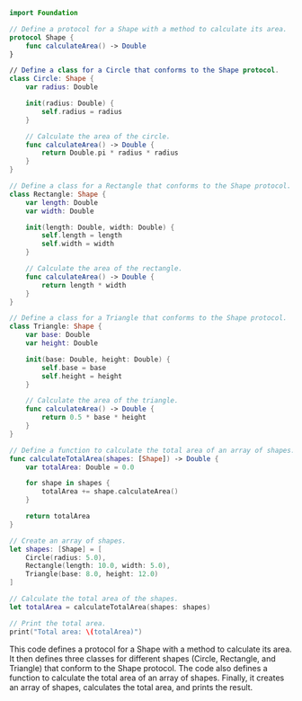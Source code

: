 ```swift
import Foundation

// Define a protocol for a Shape with a method to calculate its area.
protocol Shape {
    func calculateArea() -> Double
}

// Define a class for a Circle that conforms to the Shape protocol.
class Circle: Shape {
    var radius: Double

    init(radius: Double) {
        self.radius = radius
    }

    // Calculate the area of the circle.
    func calculateArea() -> Double {
        return Double.pi * radius * radius
    }
}

// Define a class for a Rectangle that conforms to the Shape protocol.
class Rectangle: Shape {
    var length: Double
    var width: Double

    init(length: Double, width: Double) {
        self.length = length
        self.width = width
    }

    // Calculate the area of the rectangle.
    func calculateArea() -> Double {
        return length * width
    }
}

// Define a class for a Triangle that conforms to the Shape protocol.
class Triangle: Shape {
    var base: Double
    var height: Double

    init(base: Double, height: Double) {
        self.base = base
        self.height = height
    }

    // Calculate the area of the triangle.
    func calculateArea() -> Double {
        return 0.5 * base * height
    }
}

// Define a function to calculate the total area of an array of shapes.
func calculateTotalArea(shapes: [Shape]) -> Double {
    var totalArea: Double = 0.0

    for shape in shapes {
        totalArea += shape.calculateArea()
    }

    return totalArea
}

// Create an array of shapes.
let shapes: [Shape] = [
    Circle(radius: 5.0),
    Rectangle(length: 10.0, width: 5.0),
    Triangle(base: 8.0, height: 12.0)
]

// Calculate the total area of the shapes.
let totalArea = calculateTotalArea(shapes: shapes)

// Print the total area.
print("Total area: \(totalArea)")
```

This code defines a protocol for a Shape with a method to calculate its area. It then defines three classes for different shapes (Circle, Rectangle, and Triangle) that conform to the Shape protocol. The code also defines a function to calculate the total area of an array of shapes. Finally, it creates an array of shapes, calculates the total area, and prints the result.